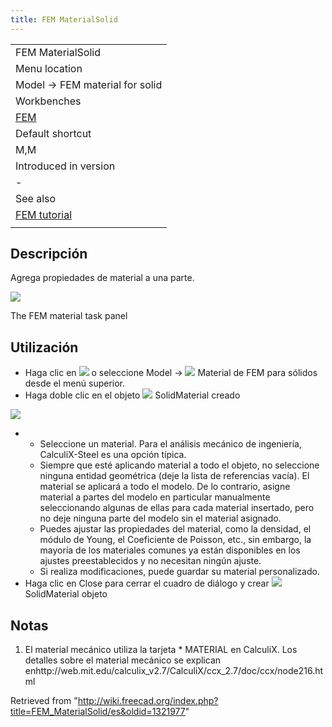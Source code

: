 ```yaml
---
title: FEM MaterialSolid
---
```

|  |
| --- |
| FEM MaterialSolid |
| Menu location |
| Model → FEM material for solid |
| Workbenches |
| [FEM](/FEM_Workbench "FEM Workbench") |
| Default shortcut |
| M,M |
| Introduced in version |
| - |
| See also |
| [FEM tutorial](/FEM_tutorial "FEM tutorial") |
|  |

## Descripción

Agrega propiedades de material a una parte.

![](/images/FEMMaterialSolidProperties.png)

The FEM material task panel

## Utilización

* Haga clic en ![](/images/FEM_MaterialSolid.png) o seleccione  Model →  ![](/images/FEM_MaterialSolid.png) Material de FEM para sólidos desde el menú superior.
* Haga doble clic en el objeto  ![](/images/FEM_MaterialSolid.png) SolidMaterial creado

![](/images/FEMMaterialProperties.PNG)

* + Seleccione un material. Para el análisis mecánico de ingeniería,  CalculiX-Steel es una opción típica.
  + Siempre que esté aplicando material a todo el objeto, no seleccione ninguna entidad geométrica (deje la lista de referencias vacía). El material se aplicará a todo el modelo. De lo contrario, asigne material a partes del modelo en particular manualmente seleccionando algunas de ellas para cada material insertado, pero no deje ninguna parte del modelo sin el material asignado.
  + Puedes ajustar las propiedades del material, como la densidad, el módulo de Young, el Coeficiente de Poisson, etc., sin embargo, la mayoría de los materiales comunes ya están disponibles en los ajustes preestablecidos y no necesitan ningún ajuste.
  + Si realiza modificaciones, puede guardar su material personalizado.
* Haga clic en Close para cerrar el cuadro de diálogo y crear ![](/images/FEM_MaterialSolid.png) SolidMaterial objeto

## Notas

1. El material mecánico utiliza la tarjeta \* MATERIAL en CalculiX. Los detalles sobre el material mecánico se explican enhttp://web.mit.edu/calculix\_v2.7/CalculiX/ccx\_2.7/doc/ccx/node216.html

Retrieved from "<http://wiki.freecad.org/index.php?title=FEM_MaterialSolid/es&oldid=1321977>"